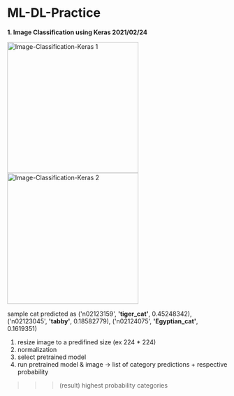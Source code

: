 # ML-DL-Practice

**1. Image Classification using Keras 2021/02/24**

<img width="300" alt="Image-Classification-Keras 1" src="https://user-images.githubusercontent.com/66491483/109250891-c80ba580-782d-11eb-8f2c-a4907af27e3e.png">
<img width="300" alt="Image-Classification-Keras 2" src="https://user-images.githubusercontent.com/66491483/109250900-cd68f000-782d-11eb-9e2b-daf0d48bda50.png">

sample cat predicted as ('n02123159', **'tiger_cat'**, 0.45248342), ('n02123045', **'tabby'**, 0.18582779), ('n02124075', **'Egyptian_cat'**, 0.1619351)

1) resize image to a predifined size (ex 224 * 224)
2) normalization
3) select pretrained model
4) run pretrained model & image -> list of category predictions + respective probability
>>> (result) highest probability categories
